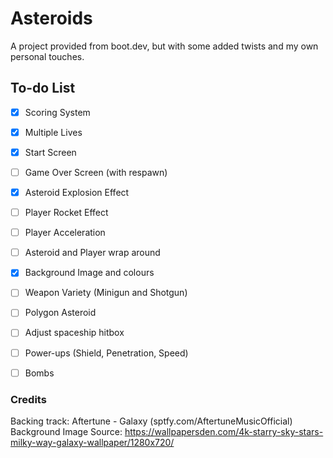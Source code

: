 # Asteroids
A project provided from boot.dev, but with some added twists and my own personal touches.

## To-do List

- [x] Scoring System

- [x] Multiple Lives

- [x] Start Screen

- [ ] Game Over Screen (with respawn)

- [x] Asteroid Explosion Effect

- [ ] Player Rocket Effect

- [ ] Player Acceleration

- [ ] Asteroid and Player wrap around

- [x] Background Image and colours

- [ ] Weapon Variety (Minigun and Shotgun)

- [ ] Polygon Asteroid

- [ ] Adjust spaceship hitbox

- [ ] Power-ups (Shield, Penetration, Speed)

- [ ] Bombs

### Credits
Backing track: Aftertune - Galaxy (sptfy.com/AftertuneMusicOfficial)
Background Image Source: https://wallpapersden.com/4k-starry-sky-stars-milky-way-galaxy-wallpaper/1280x720/
